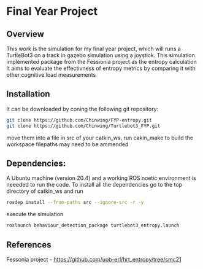 # Final Year Project

## Overview

This work is the simulation for my final year project, which will runs a TurtleBot3 on a track in gazebo simulation using a joystick. 
This simulation implemented package from the Fessionia project as the entropy calculation
It aims to evaluate the effectivness of entropy metrics by comparing it with other cognitive load measurements


## Installation
It can be downloaded by coning the following git repository:

```bash
git clone https://github.com/Chinwing/FYP-entropy.git
git clone https://github.com/Chinwing/Turtlebot3_FYP.git
```
move them into a file in src of your catkin_ws, 
run cakin_make to build the workspace
filepaths may need to be ammended

## Dependencies:
A Ubuntu machine (version 20.4) and a working ROS noetic environment is neeeded to run the code. To install all the dependencies go to the top directory of catkin_ws and run

```bash
rosdep install --from-paths src --ignore-src -r -y
```

execute the simulation

```bash
roslaunch behaviour_detection_package turtlebot3_entropy.launch
```

## References

Fessonia project - https://github.com/uob-erl/hrt_entropy/tree/smc21 

